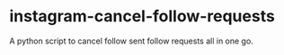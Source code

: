 # instagram-cancel-follow-requests
A python script to cancel follow sent follow requests all in one go.
